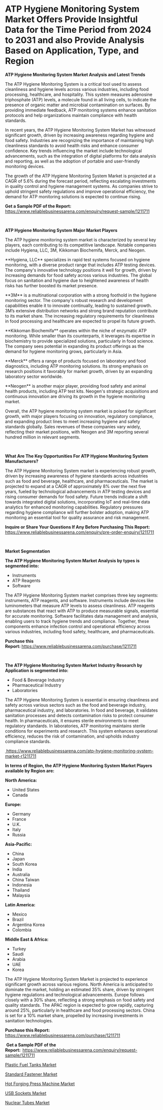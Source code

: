<p><h1>ATP Hygiene Monitoring System Market Offers Provide Insightful Data for the Time Period from 2024 to 2031 and also Provide Analysis Based on Application, Type, and Region</h1></p><p><strong>ATP Hygiene Monitoring System Market Analysis and Latest Trends</strong></p>
<p><p>The ATP Hygiene Monitoring System is a critical tool used to assess cleanliness and hygiene levels across various industries, including food processing, healthcare, and hospitality. This system measures adenosine triphosphate (ATP) levels, a molecule found in all living cells, to indicate the presence of organic matter and microbial contamination on surfaces. By providing immediate feedback, ATP monitoring systems enhance sanitation protocols and help organizations maintain compliance with health standards.</p><p>In recent years, the ATP Hygiene Monitoring System Market has witnessed significant growth, driven by increasing awareness regarding hygiene and food safety. Industries are recognizing the importance of maintaining high cleanliness standards to avoid health risks and enhance consumer confidence. Key trends influencing the market include technological advancements, such as the integration of digital platforms for data analysis and reporting, as well as the adoption of portable and user-friendly monitoring devices.</p><p>The growth of the ATP Hygiene Monitoring System Market is projected at a CAGR of 5.6% during the forecast period, reflecting escalating investments in quality control and hygiene management systems. As companies strive to uphold stringent safety regulations and improve operational efficiency, the demand for ATP monitoring solutions is expected to continue rising.</p></p>
<p><strong>Get a Sample PDF of the Report:&nbsp;</strong> <a href="https://www.reliablebusinessarena.com/enquiry/request-sample/1211711?utm_campaign=1284&utm_medium=2&utm_source=Github&utm_content=ia&utm_term=05102024&utm_id=atp-hygiene-monitoring-system">https://www.reliablebusinessarena.com/enquiry/request-sample/1211711</a></p>
<p>&nbsp;</p>
<p><strong>ATP Hygiene Monitoring System Major Market Players</strong></p>
<p><p>The ATP hygiene monitoring system market is characterized by several key players, each contributing to its competitive landscape. Notable companies include Hygiena, LLC, 3M, Kikkoman Biochemifa, Merck, and Neogen.</p><p>**Hygiena, LLC** specializes in rapid test systems focused on hygiene monitoring, with a diverse product range that includes ATP testing devices. The company's innovative technology positions it well for growth, driven by increasing demands for food safety across various industries. The global focus on sanitation and hygiene due to heightened awareness of health risks has further boosted its market presence.</p><p>**3M** is a multinational corporation with a strong foothold in the hygiene monitoring sector. The company's robust research and development capabilities enable it to innovate continually, leading to sustained growth. 3M’s extensive distribution networks and strong brand reputation contribute to its market share. The increasing regulatory requirements for cleanliness in food processing and healthcare are expected to propel its future growth.</p><p>**Kikkoman Biochemifa** operates within the niche of enzymatic ATP monitoring. While smaller than its counterparts, it leverages its expertise in biochemistry to provide specialized solutions, particularly in food science. The company sees potential in expanding its product offerings as the demand for hygiene monitoring grows, particularly in Asia.</p><p>**Merck** offers a range of products focused on laboratory and food diagnostics, including ATP monitoring solutions. Its strong emphasis on research positions it favorably for market growth, driven by an expanding laboratory sector worldwide.</p><p>**Neogen** is another major player, providing food safety and animal health products, including ATP test kits. Neogen's strategic acquisitions and continuous innovation are driving its growth in the hygiene monitoring market.</p><p>Overall, the ATP hygiene monitoring system market is poised for significant growth, with major players focusing on innovation, regulatory compliance, and expanding product lines to meet increasing hygiene and safety standards globally. Sales revenues of these companies vary widely, reflecting their market positions, with Neogen and 3M reporting several hundred million in relevant segments.</p></p>
<p>&nbsp;</p>
<p><strong>What Are The Key Opportunities For ATP Hygiene Monitoring System Manufacturers?</strong></p>
<p><p>The ATP Hygiene Monitoring System market is experiencing robust growth, driven by increasing awareness of hygiene standards across industries such as food and beverage, healthcare, and pharmaceuticals. The market is projected to expand at a CAGR of approximately 8% over the next five years, fueled by technological advancements in ATP testing devices and rising consumer demands for food safety. Future trends indicate a shift towards integrated digital solutions, incorporating IoT and real-time data analytics for enhanced monitoring capabilities. Regulatory pressures regarding hygiene compliance will further bolster adoption, making ATP monitoring an essential tool for quality assurance and risk management.</p></p>
<p><strong>Inquire or Share Your Questions If Any Before Purchasing This Report:</strong> <a href="https://www.reliablebusinessarena.com/enquiry/pre-order-enquiry/1211711?utm_campaign=1284&utm_medium=2&utm_source=Github&utm_content=ia&utm_term=05102024&utm_id=atp-hygiene-monitoring-system">https://www.reliablebusinessarena.com/enquiry/pre-order-enquiry/1211711</a></p>
<p>&nbsp;</p>
<p><strong>Market Segmentation</strong></p>
<p><strong>The ATP Hygiene Monitoring System Market Analysis by types is segmented into:</strong></p>
<p><ul><li>Instruments</li><li>ATP Reagents</li><li>Software</li></ul></p>
<p><p>The ATP Hygiene Monitoring System market comprises three key segments: instruments, ATP reagents, and software. Instruments include devices like luminometers that measure ATP levels to assess cleanliness. ATP reagents are substances that react with ATP to produce measurable signals, essential for accurate monitoring. Software facilitates data management and analysis, enabling users to track hygiene trends and compliance. Together, these components enhance infection control and operational efficiency across various industries, including food safety, healthcare, and pharmaceuticals.</p></p>
<p><strong>Purchase this Report:&nbsp;</strong><a href="https://www.reliablebusinessarena.com/purchase/1211711?utm_campaign=1284&utm_medium=2&utm_source=Github&utm_content=ia&utm_term=05102024&utm_id=atp-hygiene-monitoring-system">https://www.reliablebusinessarena.com/purchase/1211711</a></p>
<p>&nbsp;</p>
<p><strong>The ATP Hygiene Monitoring System Market Industry Research by Application is segmented into:</strong></p>
<p><ul><li>Food & Beverage Industry</li><li>Pharmaceutical Industry</li><li>Laboratories</li></ul></p>
<p><p>The ATP Hygiene Monitoring System is essential in ensuring cleanliness and safety across various sectors such as the food and beverage industry, pharmaceutical industry, and laboratories. In food and beverage, it validates sanitation processes and detects contamination risks to protect consumer health. In pharmaceuticals, it ensures sterile environments to meet regulatory standards. In laboratories, ATP monitoring maintains sterile conditions for experiments and research. This system enhances operational efficiency, reduces the risk of contamination, and upholds industry compliance standards.</p></p>
<p><a href="https://www.reliablebusinessarena.com/atp-hygiene-monitoring-system-market-r1211711?utm_campaign=1284&utm_medium=2&utm_source=Github&utm_content=ia&utm_term=05102024&utm_id=atp-hygiene-monitoring-system">&nbsp;https://www.reliablebusinessarena.com/atp-hygiene-monitoring-system-market-r1211711</a></p>
<p><strong>In terms of Region, the ATP Hygiene Monitoring System Market Players available by Region are:</strong></p>
<p>
    <p> <strong> North America: </strong>
        <ul>
            <li>United States</li>
            <li>Canada</li>
        </ul>
        </p> 
    <p> <strong> Europe: </strong>
        <ul>
            <li>Germany</li>
            <li>France</li>
            <li>U.K.</li>
            <li>Italy</li>
            <li>Russia</li>
        </ul>
        </p> 
    <p> <strong> Asia-Pacific: </strong>
        <ul>
            <li>China</li>
            <li>Japan</li>
            <li>South Korea</li>
            <li>India</li>
            <li>Australia</li>
            <li>China Taiwan</li>
            <li>Indonesia</li>
            <li>Thailand</li>
            <li>Malaysia</li>
        </ul>
        </p> 
    <p> <strong> Latin America: </strong>
        <ul>
            <li>Mexico</li>
            <li>Brazil</li>
            <li>Argentina Korea</li>
            <li>Colombia</li>
        </ul>
        </p> 
    <p> <strong> Middle East & Africa: </strong>
        <ul>
            <li>Turkey</li>
            <li>Saudi</li>
            <li>Arabia</li>
            <li>UAE</li>
            <li>Korea</li>
        </ul>
    </p>
    </p>
<p><p>The ATP Hygiene Monitoring System Market is projected to experience significant growth across various regions. North America is anticipated to dominate the market, holding an estimated 35% share, driven by stringent hygiene regulations and technological advancements. Europe follows closely with a 30% share, reflecting a strong emphasis on food safety and quality standards. The APAC region is expected to grow rapidly, capturing around 25%, particularly in healthcare and food processing sectors. China is set for a 10% market share, propelled by increasing investments in sanitation technologies.</p></p>
<p><strong>Purchase this Report: </strong><a href="https://www.reliablebusinessarena.com/purchase/1211711?utm_campaign=1284&utm_medium=2&utm_source=Github&utm_content=ia&utm_term=05102024&utm_id=atp-hygiene-monitoring-system">https://www.reliablebusinessarena.com/purchase/1211711</a></p>
<p>&nbsp;<strong>Get a Sample PDF of the Report:&nbsp;&nbsp;</strong><a href="https://www.reliablebusinessarena.com/enquiry/request-sample/1211711?utm_campaign=1284&utm_medium=2&utm_source=Github&utm_content=ia&utm_term=05102024&utm_id=atp-hygiene-monitoring-system">https://www.reliablebusinessarena.com/enquiry/request-sample/1211711</a></p>
<p><strong></strong></p>
<p><p><a href="https://www.linkedin.com/pulse/plastic-fuel-tanks-market-size-share-analysis-growth-un6hc?utm_campaign=1284&utm_medium=2&utm_source=Github&utm_content=ia&utm_term=05102024&utm_id=atp-hygiene-monitoring-system">Plastic Fuel Tanks Market</a></p><p><a href="https://www.linkedin.com/pulse/standard-fastener-market-overview-forecast-2024-2031-q4ncc?utm_campaign=1284&utm_medium=2&utm_source=Github&utm_content=ia&utm_term=05102024&utm_id=atp-hygiene-monitoring-system">Standard Fastener Market</a></p><p><a href="https://www.linkedin.com/pulse/hot-forging-press-machine-market-evolution-future-outlook-twfvc?utm_campaign=1284&utm_medium=2&utm_source=Github&utm_content=ia&utm_term=05102024&utm_id=atp-hygiene-monitoring-system">Hot Forging Press Machine Market</a></p><p><a href="https://issuu.com/reportprime-2/docs/usb-sockets-market-size-2030.pptx_2b18ae1b1fd773?utm_campaign=1284&utm_medium=2&utm_source=Github&utm_content=ia&utm_term=05102024&utm_id=atp-hygiene-monitoring-system">USB Sockets Market</a></p><p><a href="https://github.com/tamvrosiya/Market-Research-Report-List-6/blob/main/nuclear-tubes-market.md?utm_campaign=1284&utm_medium=2&utm_source=Github&utm_content=ia&utm_term=05102024&utm_id=atp-hygiene-monitoring-system">Nuclear Tubes Market</a></p></p>
